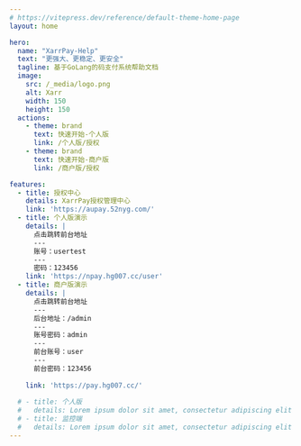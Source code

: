 ```yaml
---
# https://vitepress.dev/reference/default-theme-home-page
layout: home

hero:
  name: "XarrPay-Help"
  text: "更强大、更稳定、更安全"
  tagline: 基于GoLang的码支付系统帮助文档
  image:
    src: /_media/logo.png
    alt: Xarr
    width: 150
    height: 150
  actions:
    - theme: brand
      text: 快速开始-个人版
      link: /个人版/授权
    - theme: brand
      text: 快速开始-商户版
      link: /商户版/授权

features:
  - title: 授权中心
    details: XarrPay授权管理中心
    link: 'https://aupay.52nyg.com/'
  - title: 个人版演示
    details: |
      点击跳转前台地址
      ---
      账号：usertest
      ---
      密码：123456
    link: 'https://npay.hg007.cc/user'
  - title: 商户版演示
    details: | 
      点击跳转前台地址
      ---
      后台地址：/admin
      ---
      账号密码：admin
      ---
      前台账号：user
      ---
      前台密码：123456
      
    link: 'https://pay.hg007.cc/'
  
  # - title: 个人版
  #   details: Lorem ipsum dolor sit amet, consectetur adipiscing elit
  # - title: 监控端
  #   details: Lorem ipsum dolor sit amet, consectetur adipiscing elit
---
```

<style>
:root {
  --vp-home-hero-name-color: transparent;
  --vp-home-hero-name-background: -webkit-linear-gradient(120deg, #bd34fe 30%, #41d1ff);

  --vp-home-hero-image-background-image: linear-gradient(-45deg, #bd34fe 50%, #47caff 50%);
  --vp-home-hero-image-filter: blur(44px);
}

@media (min-width: 640px) {
  :root {
    --vp-home-hero-image-filter: blur(56px);
  }
}

@media (min-width: 960px) {
  :root {
    --vp-home-hero-image-filter: blur(68px);
  }
}
</style>